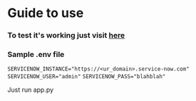 # Guide to use

### To test it's working just visit [here](https://servicenow-api-viewer.onrender.com/)

### Sample .env file 
`SERVICENOW_INSTANCE="https://<ur_domain>.service-now.com"`
`SERVICENOW_USER="admin"`
`SERVICENOW_PASS="blahblah"`

Just run app.py
